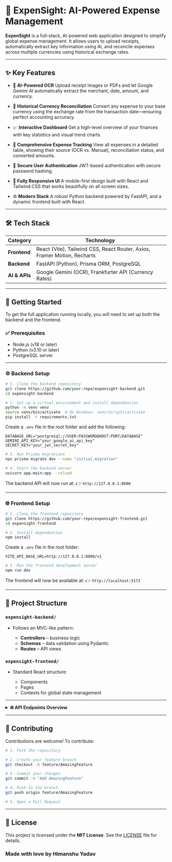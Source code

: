 
# 🚀 ExpenSight: AI-Powered Expense Management

**ExpenSight** is a full-stack, AI-powered web application designed to simplify global expense management. It allows users to upload receipts, automatically extract key information using AI, and reconcile expenses across multiple currencies using historical exchange rates.

---

## ✨ Key Features

* 🤖 **AI-Powered OCR**
  Upload receipt images or PDFs and let Google Gemini AI automatically extract the merchant, date, amount, and currency.

* 💱 **Historical Currency Reconciliation**
  Convert any expense to your base currency using the exchange rate from the transaction date—ensuring perfect accounting accuracy.

* 📈 **Interactive Dashboard**
  Get a high-level overview of your finances with key statistics and visual trend charts.

* 🧾 **Comprehensive Expense Tracking**
  View all expenses in a detailed table, showing their source (OCR vs. Manual), reconciliation status, and converted amounts.

* 🔐 **Secure User Authentication**
  JWT-based authentication with secure password hashing.

* 📱 **Fully Responsive UI**
  A mobile-first design built with React and Tailwind CSS that works beautifully on all screen sizes.

* ⚙️ **Modern Stack**
  A robust Python backend powered by FastAPI, and a dynamic frontend built with React.

---

## 🛠️ Tech Stack

| Category      | Technology                                                               |
| ------------- | ------------------------------------------------------------------------ |
| **Frontend**  | React (Vite), Tailwind CSS, React Router, Axios, Framer Motion, Recharts |
| **Backend**   | FastAPI (Python), Prisma ORM, PostgreSQL                                 |
| **AI & APIs** | Google Gemini (OCR), Frankfurter API (Currency Rates)                    |

---

## 🏁 Getting Started

To get the full application running locally, you will need to set up both the backend and the frontend.

### ✅ Prerequisites

* Node.js (v18 or later)
* Python (v3.10 or later)
* PostgreSQL server

---

### ⚙️ Backend Setup

```bash
# 1. Clone the backend repository
git clone https://github.com/your-repo/expensight-backend.git
cd expensight-backend

# 2. Set up a virtual environment and install dependencies
python -m venv venv
source venv/bin/activate  # On Windows: venv\Scripts\activate
pip install -r requirements.txt
```

Create a `.env` file in the root folder and add the following:

```env
DATABASE_URL="postgresql://USER:PASSWORD@HOST:PORT/DATABASE"
GEMINI_API_KEY="your_google_ai_api_key"
SECRET_KEY="your_jwt_secret_key"
```

```bash
# 3. Run Prisma migrations
npx prisma migrate dev --name "initial_migration"

# 4. Start the backend server
uvicorn app.main:app --reload
```

The backend API will now run at:
👉 `http://127.0.0.1:8000`

---

### 🌐 Frontend Setup

```bash
# 1. Clone the frontend repository
git clone https://github.com/your-repo/expensight-frontend.git
cd expensight-frontend

# 2. Install dependencies
npm install
```

Create a `.env` file in the root folder:

```env
VITE_API_BASE_URL=http://127.0.0.1:8000/v1
```

```bash
# 3. Run the frontend development server
npm run dev
```

The frontend will now be available at:
👉 `http://localhost:5173`

---

## 📁 Project Structure

### `expensight-backend/`

* Follows an MVC-like pattern:

  * **Controllers** – business logic
  * **Schemas** – data validation using Pydantic
  * **Routes** – API views

### `expensight-frontend/`

* Standard React structure:

  * Components
  * Pages
  * Contexts for global state management

---

<details>
<summary><strong>🌐 API Endpoints Overview</strong></summary>

#### Auth

* `POST /v1/auth/register`
* `POST /v1/auth/login`

#### User

* `GET /v1/user/profile`
* `PATCH /v1/user/profile/settings/update`

#### Expense

* `GET /v1/expense`
* `POST /v1/expense`

#### Receipt

* `POST /v1/receipt/upload`

#### Reconciliation

* `POST /v1/reconcile`
* `GET /v1/reconcile/history`

#### Dashboard

* `GET /v1/dashboard/stats`
* `GET /v1/dashboard/trends`

</details>

---

## 🤝 Contributing

Contributions are welcome!
To contribute:

```bash
# 1. Fork the repository

# 2. Create your feature branch
git checkout -b feature/AmazingFeature

# 3. Commit your changes
git commit -m "Add AmazingFeature"

# 4. Push to the branch
git push origin feature/AmazingFeature

# 5. Open a Pull Request
```

---

## 📄 License

This project is licensed under the **MIT License**. See the [LICENSE](./LICENSE) file for details.

### Made with love by Himanshu Yadav